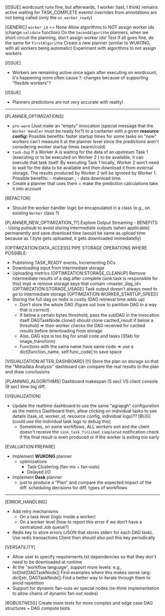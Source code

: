 [ISSUE]
    wordcount runs fine, but afterwards, 1 worker (last, I think) remains active waiting for TASK_COMPLETE events!
    overrides from annotations are not being called (only the `on_worker_ready`)

[GENERIC] `worker_id` == None
    Allow algorithms to NOT assign worker ids (change `validate` function)
    On the `SecondAlgorithm` planners, when we short circuit the planning, don't assign worker ids!
        Test
        If all goes fine, do the same for `FirstAlgorithm`
    Create a new planner (similar to WUKONG, with all workers being automatic)
    Experiment with algorithms to not assign workers

[ISSUE]
- Workers are remaining active once again after executing
    on wordcount, it's happening more often
    cause ?: changes because of supporting "flexible workers"?

[ISSUE]
- Planners predictions are not very accurate with reality!

---

[PLANNER_OPTIMIZATIONS]
- `pre-warm` (Just make an "empty" invocation (special message that the `Worker Handler` must be ready for?) to a container with a given **resource config**)
    Possible benefits: faster startup times for some tasks on "new" workers
        can't measure it at the planner level since the predictions aren't considering worker startup times (warm/cold)
- `task-dup`
    If a Worker A is waiting for the data of an upstream Task 1 (executing or to be executed on Worker 2 ) to be available, 
    it can execute that task itself. By executing Task 1 locally, Worker 2 won’t need to wait for the data to be available 
    and then download it from external storage. The results produced by Worker 2 will be ignored by Worker 1. 
    Possible benefits: - makespan ; - data download time.
- Create a planner that uses them + make the prediction calculations take it into account

[REFACTOR]
- Should the worker handler logic be encapsulated in a class (e.g., on existing `Worker` class ?)

[PLANNER_NEW_OPTIMIZATION_??] Explore Output Streaming
    - BENEFITS
        - Using pubsub to avoid storing intermediate outputs (when applicable) permanently and save download time (would be same as upload time because as 1 byte gets uploaded, it gets downloaded immediatelly)

[OPTIMIZATION:DATA_ACCESS]
PIPE STORAGE OPERATIONS WHERE POSSIBLE:
- Publishing TASK_READY events, Incrementing DCs
- Downloading input from intermediate storage
- Uploading metrics
[OPTIMIZATION:STORAGE_CLEANUP] Remove intermediate results of a dag after complete (sink task is responsible for this)
    impl => remove storage keys that contain <master_dag_id>
[OPTIMIZATION:STORAGE_USAGE] Task output doesn't always need to go to intermediate storage
[OPTIMIZATION:WORKER_STARTUP_SPEED]
- Storing the full dag on redis is costly (DAG retrieval time adds up)
    - Don't store the whole DAG (figure out how to partition DAG in a way that is correct)
    - If below a certain bytes threshold, pass the subDAG in the invocation itself
        DAGTaskNode.clone() should clone cached_result if below a threshold => then worker checks the DAG received for cached results before downloading from storage
    - Also, DAG size is too big for small code and tasks (35kb for image_transform)
    - Functions with the same name have same code => use a dict[function_name, self.func_code] to save space

[VISUALIZATION:AFTER_DASHBOARD] [!!] Store the plan on storage so that the "Metadata Analysis" dashboard can compare the real results to the plan and draw conclusions

[PLANNING_ALGORITHMS] Dashboard makespan (5 sec) VS client console (9 sec) time big diff.

[VISUALIZATION]
- Update the realtime dashboard to use the same "agrapgh" configuration as the metrics Dashboard
    then, allow clicking on individual tasks to see details (task_id, worker_id, resource config, individual logs)??
    [BUG] (could use the individual task logs to debug this)
    - Sometimes, on some workflows, ALL workers exit and the client doesn't receive the `sink_task_finished_completed` notification
        check if the final result is even produced or if the worker is exiting too early

[EVALUATION:PREPARE]
- Implement **WUKONG** planner
    + optimizations
        - Task Clustering (fan-ins + fan-outs)
        - Delayed I/O
- Implement **Dask** planner
    - just to produce a "Plan" and compare the expected impact of the diff. scheduling decisions for diff. types of workflows

---

[ERROR_HANDLING]
- Add retry mechanisms
    - On a task level (logic inside a worker)
    - On a worker level (how to report this error if we don't have a centralized Job queue?)
- Redis key to store errors (JSON that stores stderr for each DAG task). Use redis transactions
    Client then should also poll this key periodically

[VERSATILITY]
- Allow user to specify requirements.txt dependencies so that they don't need to be downloaded at runtime
- At the "workflow language", support more levels: e.g., list[list[DAGTaskNode]]
    Find examples where this makes sense (arg: dict[str, DAGTaskNode])
    Find a better way to iterate through them to avoid repetition
- Support for dynamic fan-outs w/ special nodes (re-think implementation to allow chains of dynamic fan-out nodes)

[ROBUSTNESS] Create more tests for more complex and edge case DAG structures + DAG compute tests
